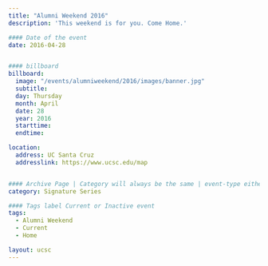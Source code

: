 ```yaml
---
title: "Alumni Weekend 2016"
description: 'This weekend is for you. Come Home.'

#### Date of the event
date: 2016-04-28


#### billboard
billboard:
  image: "/events/alumniweekend/2016/images/banner.jpg"
  subtitle: 
  day: Thursday
  month: April
  date: 28
  year: 2016
  starttime:
  endtime:

location:
  address: UC Santa Cruz
  addresslink: https://www.ucsc.edu/map


#### Archive Page | Category will always be the same | event-type either Signature Event, Notable Event, Lecture Series
category: Signature Series

#### Tags label Current or Inactive event
tags:
  - Alumni Weekend
  - Current
  - Home

layout: ucsc
---
```


